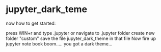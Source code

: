 # jupyter_dark_teme

now  how to get started:

press WIN+r and type   .jupyter or navigate to .jupyter folder
create new folder "custom"
save the file jupyter_dark_theme in that file
Now fire up jupyter note book
boom..... you got a dark theme...
